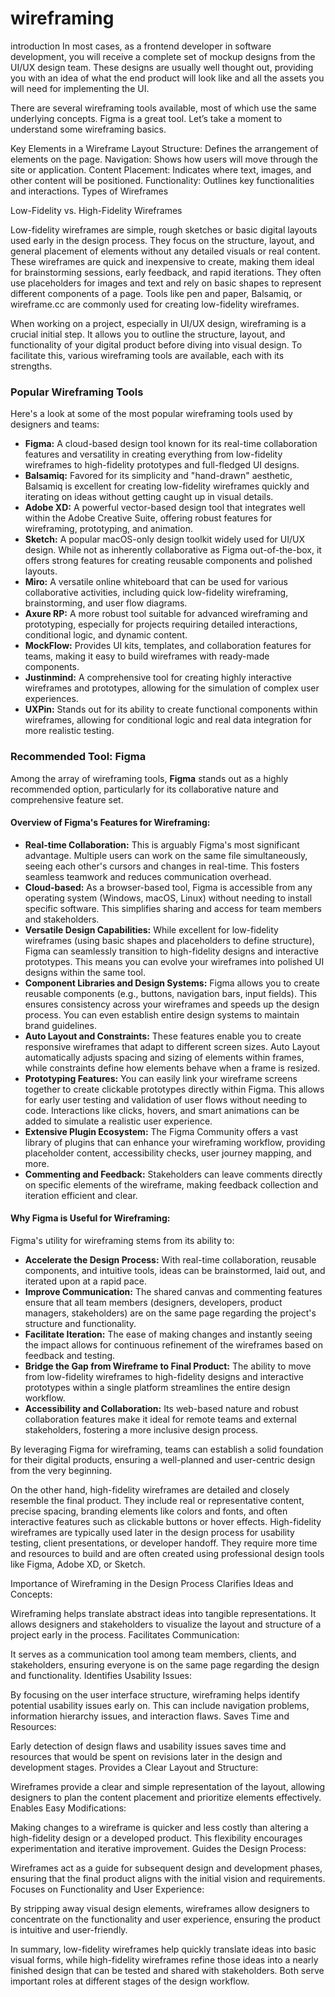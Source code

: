 # wireframing
introduction
In most cases, as a frontend developer in software development, you will receive a complete set of mockup designs from the UI/UX design team. These designs are usually well thought out, providing you with an idea of what the end product will look like and all the assets you will need for implementing the UI.

There are several wireframing tools available, most of which use the same underlying concepts. Figma is a great tool. Let’s take a moment to understand some wireframing basics.

Key Elements in a Wireframe
Layout Structure: Defines the arrangement of elements on the page.
Navigation: Shows how users will move through the site or application.
Content Placement: Indicates where text, images, and other content will be positioned.
Functionality: Outlines key functionalities and interactions.
Types of Wireframes

Low-Fidelity vs. High-Fidelity Wireframes

Low-fidelity wireframes are simple, rough sketches or basic digital layouts used early in the design process. They focus on the structure, layout, and general placement of elements without any detailed visuals or real content. These wireframes are quick and inexpensive to create, making them ideal for brainstorming sessions, early feedback, and rapid iterations. They often use placeholders for images and text and rely on basic shapes to represent different components of a page. Tools like pen and paper, Balsamiq, or wireframe.cc are commonly used for creating low-fidelity wireframes.

When working on a project, especially in UI/UX design, wireframing is a crucial initial step. It allows you to outline the structure, layout, and functionality of your digital product before diving into visual design. To facilitate this, various wireframing tools are available, each with its strengths.

### Popular Wireframing Tools

Here's a look at some of the most popular wireframing tools used by designers and teams:

* **Figma:** A cloud-based design tool known for its real-time collaboration features and versatility in creating everything from low-fidelity wireframes to high-fidelity prototypes and full-fledged UI designs.
* **Balsamiq:** Favored for its simplicity and "hand-drawn" aesthetic, Balsamiq is excellent for creating low-fidelity wireframes quickly and iterating on ideas without getting caught up in visual details.
* **Adobe XD:** A powerful vector-based design tool that integrates well within the Adobe Creative Suite, offering robust features for wireframing, prototyping, and animation.
* **Sketch:** A popular macOS-only design toolkit widely used for UI/UX design. While not as inherently collaborative as Figma out-of-the-box, it offers strong features for creating reusable components and polished layouts.
* **Miro:** A versatile online whiteboard that can be used for various collaborative activities, including quick low-fidelity wireframing, brainstorming, and user flow diagrams.
* **Axure RP:** A more robust tool suitable for advanced wireframing and prototyping, especially for projects requiring detailed interactions, conditional logic, and dynamic content.
* **MockFlow:** Provides UI kits, templates, and collaboration features for teams, making it easy to build wireframes with ready-made components.
* **Justinmind:** A comprehensive tool for creating highly interactive wireframes and prototypes, allowing for the simulation of complex user experiences.
* **UXPin:** Stands out for its ability to create functional components within wireframes, allowing for conditional logic and real data integration for more realistic testing.

### Recommended Tool: Figma

Among the array of wireframing tools, **Figma** stands out as a highly recommended option, particularly for its collaborative nature and comprehensive feature set.

#### Overview of Figma's Features for Wireframing:

* **Real-time Collaboration:** This is arguably Figma's most significant advantage. Multiple users can work on the same file simultaneously, seeing each other's cursors and changes in real-time. This fosters seamless teamwork and reduces communication overhead.
* **Cloud-based:** As a browser-based tool, Figma is accessible from any operating system (Windows, macOS, Linux) without needing to install specific software. This simplifies sharing and access for team members and stakeholders.
* **Versatile Design Capabilities:** While excellent for low-fidelity wireframes (using basic shapes and placeholders to define structure), Figma can seamlessly transition to high-fidelity designs and interactive prototypes. This means you can evolve your wireframes into polished UI designs within the same tool.
* **Component Libraries and Design Systems:** Figma allows you to create reusable components (e.g., buttons, navigation bars, input fields). This ensures consistency across your wireframes and speeds up the design process. You can even establish entire design systems to maintain brand guidelines.
* **Auto Layout and Constraints:** These features enable you to create responsive wireframes that adapt to different screen sizes. Auto Layout automatically adjusts spacing and sizing of elements within frames, while constraints define how elements behave when a frame is resized.
* **Prototyping Features:** You can easily link your wireframe screens together to create clickable prototypes directly within Figma. This allows for early user testing and validation of user flows without needing to code. Interactions like clicks, hovers, and smart animations can be added to simulate a realistic user experience.
* **Extensive Plugin Ecosystem:** The Figma Community offers a vast library of plugins that can enhance your wireframing workflow, providing placeholder content, accessibility checks, user journey mapping, and more.
* **Commenting and Feedback:** Stakeholders can leave comments directly on specific elements of the wireframe, making feedback collection and iteration efficient and clear.

#### Why Figma is Useful for Wireframing:

Figma's utility for wireframing stems from its ability to:

* **Accelerate the Design Process:** With real-time collaboration, reusable components, and intuitive tools, ideas can be brainstormed, laid out, and iterated upon at a rapid pace.
* **Improve Communication:** The shared canvas and commenting features ensure that all team members (designers, developers, product managers, stakeholders) are on the same page regarding the project's structure and functionality.
* **Facilitate Iteration:** The ease of making changes and instantly seeing the impact allows for continuous refinement of the wireframes based on feedback and testing.
* **Bridge the Gap from Wireframe to Final Product:** The ability to move from low-fidelity wireframes to high-fidelity designs and interactive prototypes within a single platform streamlines the entire design workflow.
* **Accessibility and Collaboration:** Its web-based nature and robust collaboration features make it ideal for remote teams and external stakeholders, fostering a more inclusive design process.

By leveraging Figma for wireframing, teams can establish a solid foundation for their digital products, ensuring a well-planned and user-centric design from the very beginning.

On the other hand, high-fidelity wireframes are detailed and closely resemble the final product. They include real or representative content, precise spacing, branding elements like colors and fonts, and often interactive features such as clickable buttons or hover effects. High-fidelity wireframes are typically used later in the design process for usability testing, client presentations, or developer handoff. They require more time and resources to build and are often created using professional design tools like Figma, Adobe XD, or Sketch.

Importance of Wireframing in the Design Process
Clarifies Ideas and Concepts:

Wireframing helps translate abstract ideas into tangible representations. It allows designers and stakeholders to visualize the layout and structure of a project early in the process.
Facilitates Communication:

It serves as a communication tool among team members, clients, and stakeholders, ensuring everyone is on the same page regarding the design and functionality.
Identifies Usability Issues:

By focusing on the user interface structure, wireframing helps identify potential usability issues early on. This can include navigation problems, information hierarchy issues, and interaction flaws.
Saves Time and Resources:

Early detection of design flaws and usability issues saves time and resources that would be spent on revisions later in the design and development stages.
Provides a Clear Layout and Structure:

Wireframes provide a clear and simple representation of the layout, allowing designers to plan the content placement and prioritize elements effectively.
Enables Easy Modifications:

Making changes to a wireframe is quicker and less costly than altering a high-fidelity design or a developed product. This flexibility encourages experimentation and iterative improvement.
Guides the Design Process:

Wireframes act as a guide for subsequent design and development phases, ensuring that the final product aligns with the initial vision and requirements.
Focuses on Functionality and User Experience:

By stripping away visual design elements, wireframes allow designers to concentrate on the functionality and user experience, ensuring the product is intuitive and user-friendly.

In summary, low-fidelity wireframes help quickly translate ideas into basic visual forms, while high-fidelity wireframes refine those ideas into a nearly finished design that can be tested and shared with stakeholders. Both serve important roles at different stages of the design workflow.
